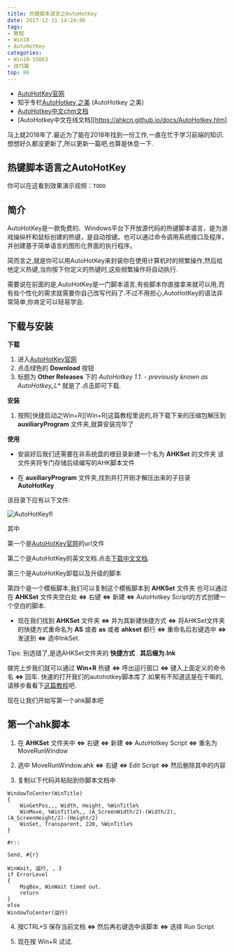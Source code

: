 ```yaml
---
title: 热键脚本语言之AutoHotKey
date: 2017-12-31 14:24:06
tags:
- 教程
- Win10
- AutoHotKey
categories:
- Win10-15063
- 技巧篇
top: 96
---
```


- [AutoHotKey官网][AutoHotKey官网]
- 知乎专栏[AutoHotkey 之美](https://zhuanlan.zhihu.com/autohotkey) (AutoHotkey 之美)
- [AutoHotkey中文chm文档](https://sourceforge.net/projects/ahkcn/)
- [AutoHotkey中文在线文档][https://ahkcn.github.io/docs/AutoHotkey.htm]


马上就2018年了.最近为了能在2018年找到一份工作,一直在忙于学习前端的知识.
想想好久都没更新了,所以更新一篇吧,也算是休息一下.

## 热键脚本语言之AutoHotKey

你可以在这看到效果演示视频：`TODO`

## 简介

AutoHotKey是一款免费的、Windows平台下开放源代码的热键脚本语言，是为游戏操纵杆和鼠标创建的热键，是自动按键。也可以通过命令调用系统接口及程序，并创建基于简单语言的图形化界面的执行程序。

简而言之,就是你可以用AutoHotKey来封装你在使用计算机时的频繁操作,然后给他定义热键,当你按下你定义的热键时,这些频繁操作将自动执行.

需要说在前面的是,AutoHotKey是一门脚本语言,有些脚本你直接拿来就可以用,而有些个性化的需求就需要你自己改写代码了.不过不用担心,AutoHotKey的语法非常简单,你肯定可以轻易学会.

## 下载与安装

**下载**

1. 进入[AutoHotKey官网][AutoHotKey官网]
2. 点击绿色的 **Download** 按钮
3. 标题为 **Other Releases** 下的 **AutoHotkey 1.1.* - previously known as AutoHotkey_L**  就是了.点击即可下载.

**安装**

1. 按照[快捷启动之Win+R][Win+R]这篇教程里说的,将下载下来的压缩包解压到 **auxiliaryProgram** 文件夹,就算安装完毕了

**使用**

- 安装好后我们还需要在非系统盘的根目录新建一个名为 **AHKSet** 的文件夹
该文件夹将专门存储后续编写的AHK脚本文件

- 在 **auxiliaryProgram** 文件夹,找到并打开刚才解压出来的子目录 **AutoHotKey**

该目录下应有以下文件:

![AutoHotKeyfl][AutoHotKeyfl]

[AutoHotKeyfl]: <http://oy9dwtsnx.bkt.clouddn.com/autohotkeyfl.png> (AutoHotKeyfl)

其中

第一个是[AutoHotKey官网][AutoHotKey官网]的url文件

第二个是AutoHotKey的英文文档.点击[下载中文文档](https://sourceforge.net/projects/ahkcn/).

第三个是AutoHotKey卸载以及升级的脚本

第四个是一个模板脚本,我们可以复制这个模板脚本到 **AHKSet** 文件夹
也可以通过在 **AHKSet** 文件夹空白处  **<=>**  右键 **<=>** 新建  **<=>**  AutoHotkey Script的方式创建一个空白的脚本.


- 现在我们找到 **AHKSet** 文件夹 **<=>** 并为其新建快捷方式 **<=>** 将AHKSet文件夹的快捷方式重命名为 **AS** 或者 **as** 或者 **ahkset** 都行
**<=>** 重命名后右键选中 **<=>** 发送到  **<=>** 选中lnkSet.

Tips:
别选错了,是选AHKSet文件夹的  **快捷方式** . **其后缀为.lnk**

 做完上步我们就可以通过 **Win+R** 热键  **<=>**  呼出运行窗口  **<=>**  键入上面定义的命令名  **<=>**  回车. 快速的打开我们的autohotkey脚本库了.如果有不知道这是在干嘛的,请移步看看下[这篇教程][WinR]吧.

 现在让我们开始写第一个ahk脚本吧

## 第一个ahk脚本

1. 在 **AHKSet** 文件夹中 **<=>** 右键 **<=>** 新建  **<=>**  AutoHotkey Script  **<=>**  重名为 MoveRunWindow

2. 选中 MoveRunWindow.ahk **<=>** 右键  **<=>** Edit Script **<=>** 然后删除其中的内容

3. 复制以下代码并粘贴到你脚本文档中

```ahk
WindowToCenter(WinTitle)
{
    WinGetPos,,, Width, Height, %WinTitle%
    WinMove, %WinTitle%,, (A_ScreenWidth/2)-(Width/2), (A_ScreenHeight/2)-(Height/2)
    WinSet, Transparent, 220, %WinTitle%
}

#r::

Send, #{r}

WinWait, 运行, , 3
if ErrorLevel
{
    MsgBox, WinWait timed out.
    return
}
else
WindowToCenter(运行)

```

4. 按CTRL+S 保存当前文档 **<=>** 然后再右键选中该脚本 **<=>** 选择 Run Script

5. 现在按 Win+R 试试.




[AutoHotKey官网]: <https://www.autohotkey.com/> (AutoHotKey官网)

[WinR]: <http://floatsyi.com/2017/11/02/%E5%BF%AB%E6%8D%B7%E5%90%AF%E5%8A%A8%E4%B9%8BWin+R/> (快捷启动之Win+R)

